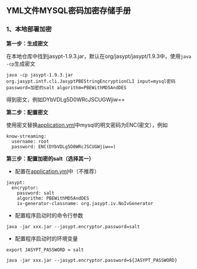 ## YML文件MYSQL密码加密存储手册

### 1、本地部署加密

**第一步：生成密文**

在本地仓库中找到jasypt-1.9.3.jar，默认在org/jasypt/jasypt/1.9.3中，使用`java -cp`生成密文

```
java -cp jasypt-1.9.3.jar org.jasypt.intf.cli.JasyptPBEStringEncryptionCLI input=mysql密码 password=加密的salt algorithm=PBEWithMD5AndDES
```

得到密文，例如DYbVDLg5D0WRcJSCUGWjiw==

**第二步：配置密文**

使用密文替换[application.yml](https://github.com/didi/KnowStreaming/blob/master/km-rest/src/main/resources/application.yml)中mysql的明文密码为ENC(密文），例如

```
know-streaming: 
  username: root
  password: ENC(DYbVDLg5D0WRcJSCUGWjiw==)
```

**第三步：配置加密的salt（选择其一）**

- 配置在[application.yml](https://github.com/didi/KnowStreaming/blob/master/km-rest/src/main/resources/application.yml)中（不推荐）

```
jasypt:
  encryptor:
    password: salt
    algorithm: PBEWithMD5AndDES
    iv-generator-classname: org.jasypt.iv.NoIvGenerator
```

- 配置程序启动时的命令行参数

```
java -jar xxx.jar --jasypt.encryptor.password=salt
```

- 配置程序启动时的环境变量

```
export JASYPT_PASSWORD = salt
```

```
java -jar xxx.jar --jasypt.encryptor.password=${JASYPT_PASSWORD}
```

  




